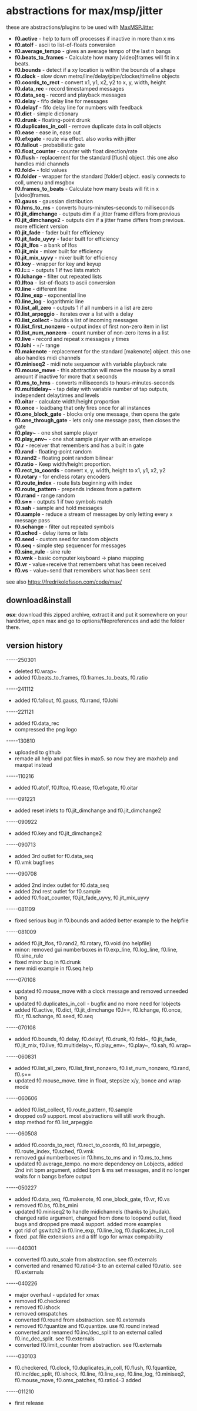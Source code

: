 abstractions for max/msp/jitter
===============================

these are abstractions/plugins to be used with [MaxMSPJitter](https://cycling74.com)

* **f0.active** - help to turn off processes if inactive in more than x ms
* **f0.atolf** - ascii to list-of-floats conversion
* **f0.average_tempo** - gives an average tempo of the last n bangs
* **f0.beats_to_frames** - Calculate how many [video]frames will fit in x beats.
* **f0.bounds** - detect if a xy location is within the bounds of a shape
* **f0.clock** - slow down metro/line/delay/pipe/clocker/timeline objects
* **f0.coords_to_rect** - convert x1, y1, x2, y2 to x, y, width, height
* **f0.data_rec** - record timestamped messages
* **f0.data_seq** - record and playback messages
* **f0.delay** - fifo delay line for messages
* **f0.delayf** - fifo delay line for numbers with feedback
* **f0.dict** - simple dictionary
* **f0.drunk** - floating-point drunk
* **f0.duplicates_in_coll** - remove duplicate data in coll objects
* **f0.ease** - ease in, ease out
* **f0.efxgate** - route via effect. also works with jitter
* **f0.fallout** - probabilistic gate
* **f0.float_counter** - counter with float direction/rate
* **f0.flush** - replacement for the standard [flush] object. this one also handles midi channels
* **f0.fold~** - fold values
* **f0.folder** - wrapper for the standard [folder] object. easily connects to coll, umenu and msgbox
* **f0.frames_to_beats** - Calculate how many beats will fit in x [video]frames.
* **f0.gauss** - gaussian distribution
* **f0.hms_to_ms** - converts hours-minutes-seconds to milliseconds
* **f0.jit_dimchange** - outputs dim if a jitter frame differs from previous
* **f0.jit_dimchange2** - outputs dim if a jitter frame differs from previous. more efficient version
* **f0.jit_fade** - fader built for efficiency
* **f0.jit_fade_uyvy** - fader built for efficiency
* **f0.jit_lfos** - a bank of lfos
* **f0.jit_mix** - mixer built for efficiency
* **f0.jit_mix_uyvy** - mixer built for efficiency
* **f0.key** - wrapper for key and keyup
* **f0.l==** - outputs 1 if two lists match
* **f0.lchange** - filter out repeated lists
* **f0.lftoa** - list-of-floats to ascii conversion
* **f0.line** - different line
* **f0.line_exp** - exponential line
* **f0.line_log** - logarithmic line
* **f0.list_all_zero** - outputs 1 if all numbers in a list are zero
* **f0.list_arpeggio** - iterates over a list with a delay
* **f0.list_collect** - builds a list of incoming messages
* **f0.list_first_nonzero** - output index of first non-zero item in list
* **f0.list_num_nonzero** - count number of non-zero items in a list
* **f0.live** - record and repeat x messages y times
* **f0.lohi** - +/- range
* **f0.makenote** - replacement for the standard [makenote] object. this one also handles midi channels
* **f0.miniseq2** - midi note sequencer with variable playback rate
* **f0.mouse_move** - this abstraction will move the mouse by a small amount if inactive for more that x seconds
* **f0.ms_to_hms** - converts milliseconds to hours-minutes-seconds
* **f0.multidelay~** - tap delay with variable number of tap outputs, independent delaytimes and levels
* **f0.oitar** - calculate width/height proportion
* **f0.once** - loadbang that only fires once for all instances
* **f0.one_block_gate** - blocks only one message, then opens the gate
* **f0.one_through_gate** - lets only one message pass, then closes the gate
* **f0.play~** - one shot sample player
* **f0.play_env~** - one shot sample player with an envelope
* **f0.r** - receiver that remembers and has a built in gate
* **f0.rand** - floating-point random
* **f0.rand2** - floating point random bilinear
* **f0.ratio** - Keep width/height proportion.
* **f0.rect_to_coords** - convert x, y, width, height to x1, y1, x2, y2
* **f0.rotary** - for endless rotary encoders
* **f0.route_index** - route lists beginning with index
* **f0.route_pattern** - prepends indexes from a pattern
* **f0.rrand** - range random
* **f0.s==** - outputs 1 if two symbols match
* **f0.sah** - sample and hold messages
* **f0.sample** - reduce a stream of messages by only letting every x message pass
* **f0.schange** - filter out repeated symbols
* **f0.sched** - delay items or lists
* **f0.seed** - custom seed for random objects
* **f0.seq** - simple step sequencer for messages
* **f0.sine_rule** - sine rule
* **f0.vmk** - basic computer keyboard -> piano mapping
* **f0.vr** - value+receive that remembers what has been received
* **f0.vs** - value+send that remembers what has been sent

see also <https://fredrikolofsson.com/code/max/>

download&install
----------------
**osx**: download this zipped archive, extract it and put it somewhere on your harddrive, open max and go to options/filepreferences and add the folder there.

version history
---------------

-----250301
* deleted f0.wrap~
* added f0.beats_to_frames, f0.frames_to_beats, f0.ratio

-----241112
* added f0.fallout, f0.gauss, f0.rrand, f0.lohi

-----221121
* added f0.data_rec
* compressed the png logo

-----130810
* uploaded to github
* remade all help and pat files in max5.  so now they are maxhelp and maxpat instead

-----110216
* added f0.atolf, f0.lftoa, f0.ease, f0.efxgate, f0.oitar

-----091221
* added reset inlets to f0.jit_dimchange and f0.jit_dimchange2

-----090922
* added f0.key and f0.jit_dimchange2

-----090713
* added 3rd outlet for f0.data_seq
* f0.vmk bugfixes

-----090708
* added 2nd index outlet for f0.data_seq
* added 2nd rest outlet for f0.sample
* added f0.float_counter, f0.jit_fade_uyvy, f0.jit_mix_uyvy

-----081109
* fixed serious bug in f0.bounds and added better example to the helpfile

-----081009
* added f0.jit_lfos, f0.rand2, f0.rotary, f0.void (no helpfile)
* minor: removed gui numberboxes in f0.exp_line, f0.log_line, f0.line, f0.sine_rule
* fixed minor bug in f0.drunk
* new midi example in f0.seq.help

-----070108
* updated f0.mouse_move with a clock message and removed unneeded bang
* updated f0.duplicates_in_coll - bugfix and no more need for lobjects
* added f0.active, f0.dict, f0.jit_dimchange f0.l==, f0.lchange, f0.once, f0.r, f0.schange, f0.seed, f0.seq

-----070108
* added f0.bounds, f0.delay, f0.delayf, f0.drunk, f0.fold~, f0.jit_fade, f0.jit_mix, f0.live, f0.multidelay~, f0.play_env~, f0.play~, f0.sah, f0.wrap~

-----060831
* added f0.list_all_zero, f0.list_first_nonzero, f0.list_num_nonzero, f0.rand, f0.s==
* updated f0.mouse_move.  time in float, stepsize x/y, bonce and wrap mode

-----060606
* added f0.list_collect, f0.route_pattern, f0.sample
* dropped os9 support.  most abstractions will still work though.
* stop method for f0.list_arpeggio

-----060508
* added f0.coords_to_rect, f0.rect_to_coords, f0.list_arpeggio, f0.route_index, f0.sched, f0.vmk
* removed gui numberboxes in f0.hms_to_ms and in f0.ms_to_hms
* updated f0.average_tempo.  no more dependency on Lobjects, added 2nd init bpm argument, added bpm & ms set messages, and it no longer waits for n bangs before output

-----050227
* added f0.data_seq, f0.makenote, f0.one_block_gate, f0.vr, f0.vs
* removed f0.bs, f0.bs_mini
* updated f0.miniseq2 to handle midichannels (thanks to j.hudak).  changed ratio argument, changed from done to loopend outlet, fixed bugs and dropped pre max4 support.  added more examples
* got rid of gswitch2 in f0.line_exp, f0.line_log, f0.duplicates_in_coll
* fixed .pat file extensions and a tiff logo for wmax compability

-----040301
* converted f0.auto_scale from abstraction.  see f0.externals
* converted and renamed f0.ratio4-3 to an external called f0.ratio.  see f0.externals

-----040226
* major overhaul - updated for xmax
* removed f0.checkered
* removed f0.ishock
* removed omspatches
* converted f0.round from abstraction.  see f0.externals
* removed f0.fquantize and f0.quantize.  use f0.round instead
* converted and renamed f0.inc/dec_split to an external called f0.inc_dec_split.  see f0.externals
* converted f0.limit_counter from abstraction.  see f0.externals

-----030103
* f0.checkered, f0.clock, f0.duplicates_in_coll, f0.flush, f0.fquantize, f0.inc/dec_split, f0.ishock, f0.line, f0.line_exp, f0.line_log, f0.miniseq2, f0.mouse_move, f0.oms_patches, f0.ratio4-3 added

-----011210
* first release
